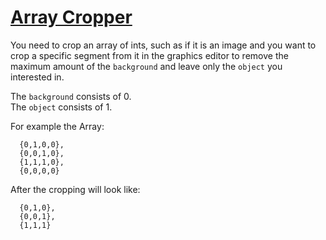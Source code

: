 # [Array Cropper](https://www.codewars.com/kata/array-cropper "https://www.codewars.com/kata/57035ec8e55d30a4390008cb")

You need to crop an array of ints, such as if it is an image and you want to crop a specific segment from it in the graphics editor to remove the maximum amount of the `background` and leave only the `object` you interested in.

The `background` consists of 0.   
The `object` consists of 1.  

For example the Array: 
```
  {0,1,0,0},
  {0,0,1,0},
  {1,1,1,0},
  {0,0,0,0}
```
After the cropping will look like: 
```
  {0,1,0},
  {0,0,1},
  {1,1,1}
```